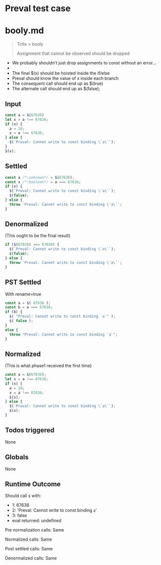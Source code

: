 # Preval test case

# booly.md

> Tofix > booly
>
> Assignment that cannot be observed should be dropped

- We probably shouldn't just drop assignments to const without an error...
- 
- The final $(x) should be hoisted inside the if/else
- Preval should know the value of x inside each branch
- The consequent call should end up as $(true)
- The alternate call should end up as $(false);

## Input

`````js filename=intro
const a = $(67636)
let x = a !== 67636;
if (x) {
  a = 10;
  x = a !== 67636;
} else {
  $(`Preval: Cannot write to const binding \`a\``);
}
$(x);
`````


## Settled


`````js filename=intro
const a /*:unknown*/ = $(67636);
const x /*:boolean*/ = a === 67636;
if (x) {
  $(`Preval: Cannot write to const binding \`a\``);
  $(false);
} else {
  throw `Preval: Cannot write to const binding \`a\``;
}
`````


## Denormalized
(This ought to be the final result)

`````js filename=intro
if ($(67636) === 67636) {
  $(`Preval: Cannot write to const binding \`a\``);
  $(false);
} else {
  throw `Preval: Cannot write to const binding \`a\``;
}
`````


## PST Settled
With rename=true

`````js filename=intro
const a = $( 67636 );
const b = a === 67636;
if (b) {
  $( "Preval: Cannot write to const binding `a`" );
  $( false );
}
else {
  throw "Preval: Cannot write to const binding `a`";
}
`````


## Normalized
(This is what phase1 received the first time)

`````js filename=intro
const a = $(67636);
let x = a !== 67636;
if (x) {
  a = 10;
  x = a !== 67636;
  $(x);
} else {
  $(`Preval: Cannot write to const binding \`a\``);
  $(x);
}
`````


## Todos triggered


None


## Globals


None


## Runtime Outcome


Should call `$` with:
 - 1: 67636
 - 2: 'Preval: Cannot write to const binding `a`'
 - 3: false
 - eval returned: undefined

Pre normalization calls: Same

Normalized calls: Same

Post settled calls: Same

Denormalized calls: Same
